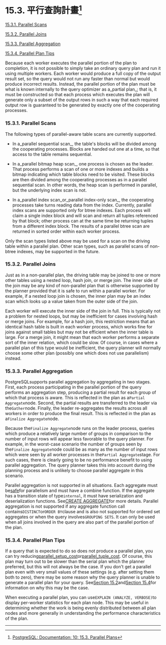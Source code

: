 # 15.3. 平行查詢計畫[^1]

[15.3.1. Parallel Scans](https://www.postgresql.org/docs/10/static/parallel-plans.html#parallel-scans)

[15.3.2. Parallel Joins](https://www.postgresql.org/docs/10/static/parallel-plans.html#parallel-joins)

[15.3.3. Parallel Aggregation](https://www.postgresql.org/docs/10/static/parallel-plans.html#parallel-aggregation)

[15.3.4. Parallel Plan Tips](https://www.postgresql.org/docs/10/static/parallel-plans.html#parallel-plan-tips)

Because each worker executes the parallel portion of the plan to completion, it is not possible to simply take an ordinary query plan and run it using multiple workers. Each worker would produce a full copy of the output result set, so the query would not run any faster than normal but would produce incorrect results. Instead, the parallel portion of the plan must be what is known internally to the query optimizer as a_partial plan_; that is, it must be constructed so that each process which executes the plan will generate only a subset of the output rows in such a way that each required output row is guaranteed to be generated by exactly one of the cooperating processes.

### 15.3.1. Parallel Scans

The following types of parallel-aware table scans are currently supported.

* In a_parallel sequential scan_, the table's blocks will be divided among the cooperating processes. Blocks are handed out one at a time, so that access to the table remains sequential.

* In a_parallel bitmap heap scan_, one process is chosen as the leader. That process performs a scan of one or more indexes and builds a bitmap indicating which table blocks need to be visited. These blocks are then divided among the cooperating processes as in a parallel sequential scan. In other words, the heap scan is performed in parallel, but the underlying index scan is not.

* In a_parallel index scan_or_parallel index-only scan_, the cooperating processes take turns reading data from the index. Currently, parallel index scans are supported only for btree indexes. Each process will claim a single index block and will scan and return all tuples referenced by that block; other process can at the same time be returning tuples from a different index block. The results of a parallel btree scan are returned in sorted order within each worker process.

Only the scan types listed above may be used for a scan on the driving table within a parallel plan. Other scan types, such as parallel scans of non-btree indexes, may be supported in the future.

### 15.3.2. Parallel Joins

Just as in a non-parallel plan, the driving table may be joined to one or more other tables using a nested loop, hash join, or merge join. The inner side of the join may be any kind of non-parallel plan that is otherwise supported by the planner provided that it is safe to run within a parallel worker. For example, if a nested loop join is chosen, the inner plan may be an index scan which looks up a value taken from the outer side of the join.

Each worker will execute the inner side of the join in full. This is typically not a problem for nested loops, but may be inefficient for cases involving hash or merge joins. For example, for a hash join, this restriction means that an identical hash table is built in each worker process, which works fine for joins against small tables but may not be efficient when the inner table is large. For a merge join, it might mean that each worker performs a separate sort of the inner relation, which could be slow. Of course, in cases where a parallel plan of this type would be inefficient, the query planner will normally choose some other plan \(possibly one which does not use parallelism\) instead.

### 15.3.3. Parallel Aggregation

PostgreSQLsupports parallel aggregation by aggregating in two stages. First, each process participating in the parallel portion of the query performs an aggregation step, producing a partial result for each group of which that process is aware. This is reflected in the plan as a`Partial Aggregate`node. Second, the partial results are transferred to the leader via the`Gather`node. Finally, the leader re-aggregates the results across all workers in order to produce the final result. This is reflected in the plan as a`Finalize Aggregate`node.

Because the`Finalize Aggregate`node runs on the leader process, queries which produce a relatively large number of groups in comparison to the number of input rows will appear less favorable to the query planner. For example, in the worst-case scenario the number of groups seen by the`Finalize Aggregate`node could be as many as the number of input rows which were seen by all worker processes in the`Partial Aggregate`stage. For such cases, there is clearly going to be no performance benefit to using parallel aggregation. The query planner takes this into account during the planning process and is unlikely to choose parallel aggregate in this scenario.

Parallel aggregation is not supported in all situations. Each aggregate must be[safe](https://www.postgresql.org/docs/10/static/parallel-safety.html)for parallelism and must have a combine function. If the aggregate has a transition state of type`internal`, it must have serialization and deserialization functions. See[CREATE AGGREGATE](https://www.postgresql.org/docs/10/static/sql-createaggregate.html)for more details. Parallel aggregation is not supported if any aggregate function call contains`DISTINCT`or`ORDER BY`clause and is also not supported for ordered set aggregates or when the query involves`GROUPING SETS`. It can only be used when all joins involved in the query are also part of the parallel portion of the plan.

### 15.3.4. Parallel Plan Tips

If a query that is expected to do so does not produce a parallel plan, you can try reducing[parallel\_setup\_cost](https://www.postgresql.org/docs/10/static/runtime-config-query.html#guc-parallel-setup-cost)or[parallel\_tuple\_cost](https://www.postgresql.org/docs/10/static/runtime-config-query.html#guc-parallel-tuple-cost). Of course, this plan may turn out to be slower than the serial plan which the planner preferred, but this will not always be the case. If you don't get a parallel plan even with very small values of these settings \(e.g. after setting them both to zero\), there may be some reason why the query planner is unable to generate a parallel plan for your query. See[Section 15.2](https://www.postgresql.org/docs/10/static/when-can-parallel-query-be-used.html)and[Section 15.4](https://www.postgresql.org/docs/10/static/parallel-safety.html)for information on why this may be the case.

When executing a parallel plan, you can use`EXPLAIN (ANALYZE, VERBOSE)`to display per-worker statistics for each plan node. This may be useful in determining whether the work is being evenly distributed between all plan nodes and more generally in understanding the performance characteristics of the plan.

---



[^1]: [PostgreSQL: Documentation: 10: 15.3. Parallel Plans](https://www.postgresql.org/docs/10/static/parallel-plans.html)

